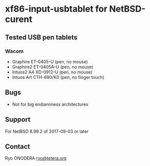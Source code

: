 # xf86-input-usbtablet for NetBSD-curent

## Tested USB pen tablets

### Wacom
* Graphire ET-0405-U (pen, no mouse)
* Graphire2 ET-0405A-U (pen, no mouse)
* Intuos2 A4 XD-0912-U (pen, no mouse)
* Intuos Art CTH-690/K0 (pen, no finger touch)

## Bugs
* Not for big endiannness architectures

## Support
For NetBSD 8.99.2 of 2017-09-03 or later

## Contact
Ryo ONODERA <ryo@tetera.org>
